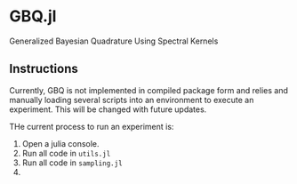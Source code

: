 # GBQ.jl
Generalized Bayesian Quadrature Using Spectral Kernels

## Instructions

Currently, GBQ is not implemented in compiled package form and relies and manually loading several scripts into an environment to execute an experiment. This will be changed with future updates.

THe current process to run an experiment is:
1. Open a julia console.
2. Run all code in `utils.jl`
3. Run all code in `sampling.jl`
4. 